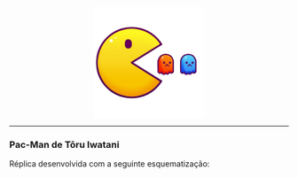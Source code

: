 <div align="center">
  <img  
  src="./assets/Game PACMAN.png" 
  alt="Pacman Game" 
  height="200px"
  align="center"
  /> </div>
  
---

### Pac-Man de Tōru Iwatani  
Réplica desenvolvida com a seguinte esquematização:
<!-- Linguagem de Programação back-End: Javascript-->
